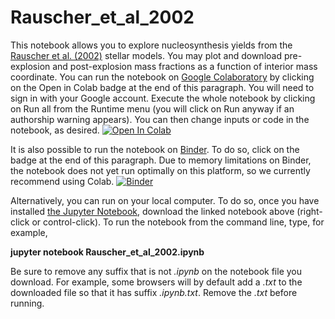 # Rauscher_et_al_2002

This notebook allows you to explore nucleosynthesis yields from the [Rauscher et al. (2002)](https://ui.adsabs.harvard.edu/abs/2002ApJ...576..323R/abstract) stellar models.  You may plot and download pre-explosion and post-explosion mass fractions as a function of interior mass coordinate. You can run the notebook on [Google Colaboratory](https://colab.research.google.com) by clicking on the Open in Colab badge at the end of this paragraph.  You will need to sign in with your Google account.  Execute the whole notebook by clicking on Run all from the Runtime menu (you will click on Run anyway if an authorship warning appears).  You can then change inputs or code in the notebook, as desired.  [![Open In Colab](https://colab.research.google.com/assets/colab-badge.svg)](https://colab.research.google.com/github/mbradle/Rauscher_et_al_2002/blob/main/Rauscher_et_al_2002.ipynb)

It is also possible to run the notebook on [Binder](https://mybinder.org).  To do so, click on the badge at the end of this paragraph.  Due to memory limitations on Binder, the notebook does not yet run optimally on this platform, so we currently recommend using Colab. [![Binder](https://mybinder.org/badge_logo.svg)](https://mybinder.org/v2/gh/mbradle/Rauscher_et_al_2002/HEAD)

Alternatively, you can run on your local computer.  To do so, once you have installed [the Jupyter Notebook](https://jupyter.org), download the linked notebook above (right-click or control-click).  To run the notebook from the command line, type, for example,

**jupyter notebook Rauscher_et_al_2002.ipynb**

Be sure to remove any suffix that is not *.ipynb* on the notebook file you download.  For example, some browsers will by default add a *.txt* to the downloaded file so that it has suffix *.ipynb.txt*.  Remove the *.txt* before running.


